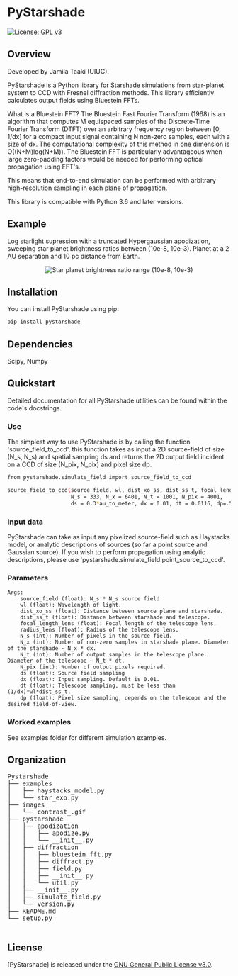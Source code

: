 # PyStarshade

[![License: GPL v3](https://img.shields.io/badge/License-GPLv3-blue.svg)](https://www.gnu.org/licenses/gpl-3.0)

## Overview

Developed by Jamila Taaki (UIUC).

PyStarshade is a Python library for Starshade simulations from star-planet system to CCD with Fresnel diffraction methods. This library efficiently calculates output fields using Bluestein FFTs.

What is a Bluestein FFT? The Bluestein Fast Fourier Transform (1968) is an algorithm that computes M equispaced samples of the Discrete-Time Fourier Transform (DTFT) over an arbitrary frequency region between [0, 1/dx] for a compact input signal containing N non-zero samples, each with a size of dx. The computational complexity of this method in one dimension is O((N+M)log(N+M)). The Bluestein FFT is particularly advantageous when large zero-padding factors would be needed for performing optical propagation using FFT's.

This means that end-to-end simulation can be performed with arbitrary high-resolution sampling in each plane of propagation. 

This library is compatible with Python 3.6 and later versions. 


## Example
Log starlight supression with a truncated Hypergaussian apodization, sweeping star planet brightness ratios between (10e-8, 10e-3). Planet at a 2 AU separation and 10 pc distance from Earth. 
<p align="center">
  <img src="images/contrast_.gif" alt="Star planet brightness ratio range (10e-8, 10e-3)">
</p>

## Installation

You can install PyStarshade using pip:

```bash
pip install pystarshade
```

## Dependencies

Scipy, Numpy

## Quickstart
Detailed documentation for all PyStarshade utilities can be found within the code's docstrings.

### Use
The simplest way to use PyStarshade is by calling the function 'source_field_to_ccd', this function
takes as input a 2D source-field of size (N_s, N_s) and spatial sampling ds and returns the 2D output
field incident on a CCD of size (N_pix, N_pix) and pixel size dp. 

```bash
from pystarshade.simulate_field import source_field_to_ccd

source_field_to_ccd(source_field, wl, dist_xo_ss, dist_ss_t, focal_length_lens, radius_lens, 
                    N_s = 333, N_x = 6401, N_t = 1001, N_pix = 4001, 
                    ds = 0.3*au_to_meter, dx = 0.01, dt = 0.0116, dp=.5*1.9e-7)
```

### Input data

PyStarshade can take as input any pixelized source-field such as Haystacks model, or analytic descriptions of sources
(so far a point source and Gaussian source). If you wish to perform propagation using analytic descriptions, please 
use 'pystarshade.simulate_field.point_source_to_ccd'. 

### Parameters
    Args:
        source_field (float): N_s * N_s source field
        wl (float): Wavelength of light.
        dist_xo_ss (float): Distance between source plane and starshade.
        dist_ss_t (float): Distance between starshade and telescope.
        focal_length_lens (float): Focal length of the telescope lens.
        radius_lens (float): Radius of the telescope lens.
        N_s (int): Number of pixels in the source field. 
        N_x (int): Number of non-zero samples in starshade plane. Diameter of the starshade ~ N_x * dx. 
        N_t (int): Number of output samples in the telescope plane. Diameter of the telescope ~ N_t * dt.
        N_pix (int): Number of output pixels required.
        ds (float): Source field sampling
        dx (float): Input sampling. Default is 0.01.
        dt (float): Telescope sampling, must be less than (1/dx)*wl*dist_ss_t.
        dp (float): Pixel size sampling, depends on the telescope and the desired field-of-view. 


### Worked examples

See examples folder for different simulation examples.

## Organization

<pre>
Pystarshade
├── examples
│   ├── haystacks_model.py
│   └── star_exo.py
├── images
│   └── contrast_.gif
├── pystarshade
│   ├── apodization
│   │   ├── apodize.py
│   │   └── __init__.py
│   ├── diffraction
│   │   ├── bluestein_fft.py
│   │   ├── diffract.py
│   │   ├── field.py
│   │   ├── __init__.py
│   │   └── util.py
│   ├── __init__.py
│   ├── simulate_field.py
│   └── version.py
├── README.md
└── setup.py

</pre>

## License

[PyStarshade] is released under the [GNU General Public License v3.0](LICENSE).
